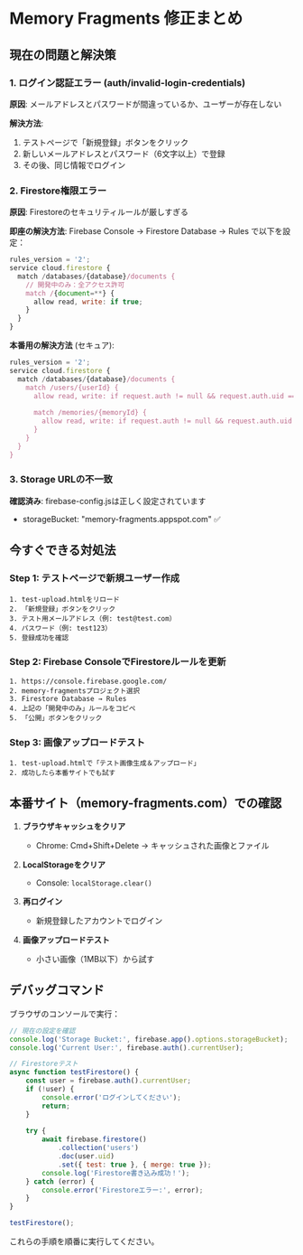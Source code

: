 # Memory Fragments 修正まとめ

## 現在の問題と解決策

### 1. ログイン認証エラー (auth/invalid-login-credentials)

**原因**: メールアドレスとパスワードが間違っているか、ユーザーが存在しない

**解決方法**:
1. テストページで「新規登録」ボタンをクリック
2. 新しいメールアドレスとパスワード（6文字以上）で登録
3. その後、同じ情報でログイン

### 2. Firestore権限エラー

**原因**: Firestoreのセキュリティルールが厳しすぎる

**即座の解決方法**:
Firebase Console → Firestore Database → Rules で以下を設定：

```javascript
rules_version = '2';
service cloud.firestore {
  match /databases/{database}/documents {
    // 開発中のみ：全アクセス許可
    match /{document=**} {
      allow read, write: if true;
    }
  }
}
```

**本番用の解決方法** (セキュア):
```javascript
rules_version = '2';
service cloud.firestore {
  match /databases/{database}/documents {
    match /users/{userId} {
      allow read, write: if request.auth != null && request.auth.uid == userId;
      
      match /memories/{memoryId} {
        allow read, write: if request.auth != null && request.auth.uid == userId;
      }
    }
  }
}
```

### 3. Storage URLの不一致

**確認済み**: firebase-config.jsは正しく設定されています
- storageBucket: "memory-fragments.appspot.com" ✅

## 今すぐできる対処法

### Step 1: テストページで新規ユーザー作成
```
1. test-upload.htmlをリロード
2. 「新規登録」ボタンをクリック
3. テスト用メールアドレス（例: test@test.com）
4. パスワード（例: test123）
5. 登録成功を確認
```

### Step 2: Firebase ConsoleでFirestoreルールを更新
```
1. https://console.firebase.google.com/
2. memory-fragmentsプロジェクト選択
3. Firestore Database → Rules
4. 上記の「開発中のみ」ルールをコピペ
5. 「公開」ボタンをクリック
```

### Step 3: 画像アップロードテスト
```
1. test-upload.htmlで「テスト画像生成＆アップロード」
2. 成功したら本番サイトでも試す
```

## 本番サイト（memory-fragments.com）での確認

1. **ブラウザキャッシュをクリア**
   - Chrome: Cmd+Shift+Delete → キャッシュされた画像とファイル
   
2. **LocalStorageをクリア**
   - Console: `localStorage.clear()`
   
3. **再ログイン**
   - 新規登録したアカウントでログイン
   
4. **画像アップロードテスト**
   - 小さい画像（1MB以下）から試す

## デバッグコマンド

ブラウザのコンソールで実行：

```javascript
// 現在の設定を確認
console.log('Storage Bucket:', firebase.app().options.storageBucket);
console.log('Current User:', firebase.auth().currentUser);

// Firestoreテスト
async function testFirestore() {
    const user = firebase.auth().currentUser;
    if (!user) {
        console.error('ログインしてください');
        return;
    }
    
    try {
        await firebase.firestore()
            .collection('users')
            .doc(user.uid)
            .set({ test: true }, { merge: true });
        console.log('Firestore書き込み成功！');
    } catch (error) {
        console.error('Firestoreエラー:', error);
    }
}

testFirestore();
```

これらの手順を順番に実行してください。